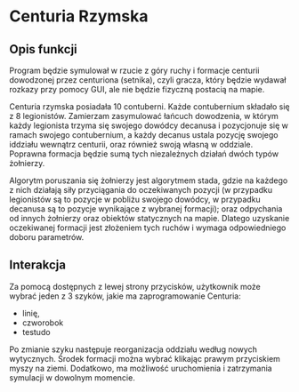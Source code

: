 # Centuria Rzymska

## Opis funkcji

Program będzie symulował w rzucie z góry ruchy i formacje centurii dowodzonej przez centuriona (setnika), czyli gracza, który będzie wydawał rozkazy przy pomocy GUI, ale nie będzie fizyczną postacią na mapie.

Centuria rzymska posiadała 10 contuberni. Każde contubernium składało się z 8 legionistów. Zamierzam zasymulować łańcuch dowodzenia, w którym każdy legionista trzyma się swojego dowódcy decanusa i pozycjonuje się w ramach swojego contubernium, a każdy decanus ustala pozycję swojego iddziału wewnątrz centurii, oraz również swoją własną w oddziale. Poprawna formacja będzie sumą tych niezależnych działań dwóch typów żołnierzy.

Algorytm poruszania się żołnierzy jest algorytmem stada, gdzie na każdego z nich działają siły przyciągania do oczekiwanych pozycji (w przypadku legionistów są to pozycje w pobliżu swojego dowódcy, w przypadku decanusa są to pozycje wynikające z wybranej formacji); oraz odpychania od innych żołnierzy oraz obiektów statycznych na mapie. Dlatego uzyskanie oczekiwanej formacji jest złożeniem tych ruchów i wymaga odpowiedniego doboru parametrów.

## Interakcja

Za pomocą dostępnych z lewej strony przycisków, użytkownik może wybrać jeden z 3 szyków, jakie ma zaprogramowanie Centuria: 

* linię,
* czworobok
* testudo

Po zmianie szyku następuje reorganizacja oddziału według nowych wytycznych. Środek formacji można wybrać klikając prawym przyciskiem myszy na ziemi.
Dodatkowo,  ma możliwość uruchomienia i zatrzymania symulacji w dowolnym momencie.
